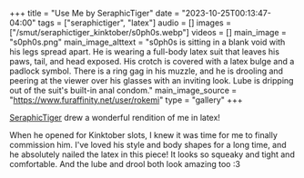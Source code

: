 +++
title = "Use Me by SeraphicTiger"
date = "2023-10-25T00:13:47-04:00"
tags = ["seraphictiger", "latex"]
audio = []
images = ["/smut/seraphictiger_kinktober/s0ph0s.webp"]
videos = []
main_image = "s0ph0s.png"
main_image_alttext = "s0ph0s is sitting in a blank void with his legs spread apart.  He is wearing a full-body latex suit that leaves his paws, tail, and head exposed.  His crotch is covered with a latex bulge and a padlock symbol.  There is a ring gag in his muzzle, and he is drooling and peering at the viewer over his glasses with an inviting look.  Lube is dripping out of the suit's built-in anal condom."
main_image_source = "https://www.furaffinity.net/user/rokemi"
type = "gallery"
+++

[SeraphicTiger](https://www.furaffinity.net/user/rokemi) drew a wonderful rendition of me in latex!<!--more-->

When he opened for Kinktober slots, I knew it was time for me to finally commission him.  I've loved his style and body shapes for a long time, and he absolutely nailed the latex in this piece!  It looks so squeaky and tight and comfortable.  And the lube and drool both look amazing too :3

